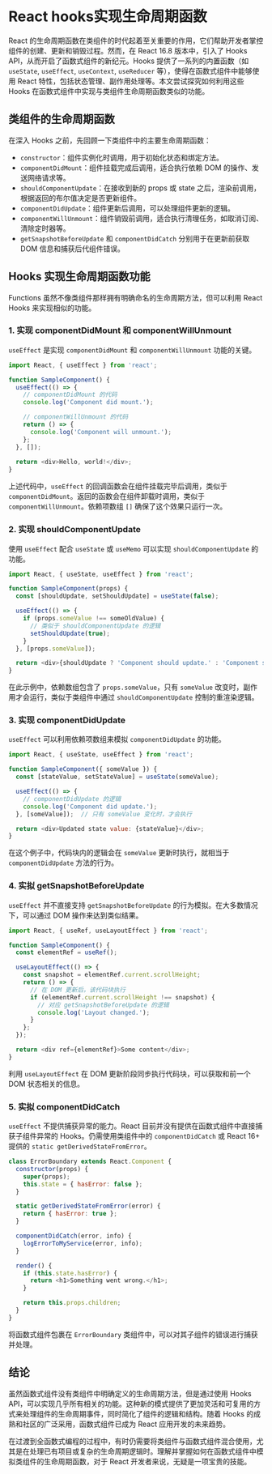 # React hooks实现生命周期函数

React 的生命周期函数在类组件的时代起着至关重要的作用，它们帮助开发者掌控组件的创建、更新和销毁过程。然而，在 React 16.8 版本中，引入了 Hooks API，从而开启了函数式组件的新纪元。Hooks 提供了一系列的内置函数（如 `useState`, `useEffect`, `useContext`, `useReducer` 等），使得在函数式组件中能够使用 React 特性，包括状态管理、副作用处理等。本文尝试探究如何利用这些 Hooks 在函数式组件中实现与类组件生命周期函数类似的功能。

## 类组件的生命周期函数

在深入 Hooks 之前，先回顾一下类组件中的主要生命周期函数：

- `constructor`：组件实例化时调用，用于初始化状态和绑定方法。
- `componentDidMount`：组件挂载完成后调用，适合执行依赖 DOM 的操作、发送网络请求等。
- `shouldComponentUpdate`：在接收到新的 props 或 state 之后，渲染前调用，根据返回的布尔值决定是否更新组件。
- `componentDidUpdate`：组件更新后调用，可以处理组件更新的逻辑。
- `componentWillUnmount`：组件销毁前调用，适合执行清理任务，如取消订阅、清除定时器等。
- `getSnapshotBeforeUpdate` 和 `componentDidCatch` 分别用于在更新前获取 DOM 信息和捕获后代组件错误。

## Hooks 实现生命周期函数功能

Functions 虽然不像类组件那样拥有明确命名的生命周期方法，但可以利用 React Hooks 来实现相似的功能。

### 1. 实现 componentDidMount 和 componentWillUnmount

`useEffect` 是实现 `componentDidMount` 和 `componentWillUnmount` 功能的关键。

```javascript
import React, { useEffect } from 'react';

function SampleComponent() {
  useEffect(() => {
    // componentDidMount 的代码
    console.log('Component did mount.');

    // componentWillUnmount 的代码
    return () => {
      console.log('Component will unmount.');
    };
  }, []);
  
  return <div>Hello, world!</div>;
}
```

上述代码中，`useEffect` 的回调函数会在组件挂载完毕后调用，类似于 `componentDidMount`。返回的函数会在组件卸载时调用，类似于 `componentWillUnmount`。依赖项数组 `[]` 确保了这个效果只运行一次。

### 2. 实现 shouldComponentUpdate

使用 `useEffect` 配合 `useState` 或 `useMemo` 可以实现 `shouldComponentUpdate` 的功能。

```javascript
import React, { useState, useEffect } from 'react';

function SampleComponent(props) {
  const [shouldUpdate, setShouldUpdate] = useState(false);

  useEffect(() => {
    if (props.someValue !== someOldValue) {
      // 类似于 shouldComponentUpdate 的逻辑
      setShouldUpdate(true);
    }
  }, [props.someValue]);

  return <div>{shouldUpdate ? 'Component should update.' : 'Component should not update.'}</div>;
}
```

在此示例中，依赖数组包含了 `props.someValue`，只有 `someValue` 改变时，副作用才会运行，类似于类组件中通过 `shouldComponentUpdate` 控制的重渲染逻辑。

### 3. 实现 componentDidUpdate

`useEffect` 可以利用依赖项数组来模拟 `componentDidUpdate` 的功能。

```javascript
import React, { useState, useEffect } from 'react';

function SampleComponent({ someValue }) {
  const [stateValue, setStateValue] = useState(someValue);

  useEffect(() => {
    // componentDidUpdate 的逻辑
    console.log('Component did update.');
  }, [someValue]);  // 只有 someValue 变化时，才会执行

  return <div>Updated state value: {stateValue}</div>;
}
```

在这个例子中，代码块内的逻辑会在 `someValue` 更新时执行，就相当于 `componentDidUpdate` 方法的行为。

### 4. 实拟 getSnapshotBeforeUpdate

`useEffect` 并不直接支持 `getSnapshotBeforeUpdate` 的行为模拟。在大多数情况下，可以通过 DOM 操作来达到类似结果。

```javascript
import React, { useRef, useLayoutEffect } from 'react';

function SampleComponent() {
  const elementRef = useRef();

  useLayoutEffect(() => {
    const snapshot = elementRef.current.scrollHeight;
    return () => {
      // 在 DOM 更新后，该代码块执行
      if (elementRef.current.scrollHeight !== snapshot) {
        // 对应 getSnapshotBeforeUpdate 的逻辑
        console.log('Layout changed.');
      }
    };
  });

  return <div ref={elementRef}>Some content</div>;
}
```

利用 `useLayoutEffect` 在 DOM 更新阶段同步执行代码块，可以获取和前一个 DOM 状态相关的信息。

### 5. 实拟 componentDidCatch

`useEffect` 不提供捕获异常的能力。React 目前并没有提供在函数式组件中直接捕获子组件异常的 Hooks。仍需使用类组件中的 `componentDidCatch` 或 React 16+ 提供的 `static getDerivedStateFromError`。

```javascript
class ErrorBoundary extends React.Component {
  constructor(props) {
    super(props);
    this.state = { hasError: false };
  }

  static getDerivedStateFromError(error) {
    return { hasError: true };
  }

  componentDidCatch(error, info) {
    logErrorToMyService(error, info);
  }

  render() {
    if (this.state.hasError) {
      return <h1>Something went wrong.</h1>;
    }

    return this.props.children;
  }
}
```

将函数式组件包裹在 `ErrorBoundary` 类组件中，可以对其子组件的错误进行捕获并处理。

## 结论

虽然函数式组件没有类组件中明确定义的生命周期方法，但是通过使用 Hooks API，可以实现几乎所有相关的功能。这种新的模式提供了更加灵活和可复用的方式来处理组件的生命周期事件，同时简化了组件的逻辑和结构。随着 Hooks 的成熟和社区的广泛采用，函数式组件已成为 React 应用开发的未来趋势。

在过渡到全函数式编程的过程中，有时仍需要将类组件与函数式组件混合使用，尤其是在处理已有项目或复杂的生命周期逻辑时。理解并掌握如何在函数式组件中模拟类组件的生命周期函数，对于 React 开发者来说，无疑是一项宝贵的技能。